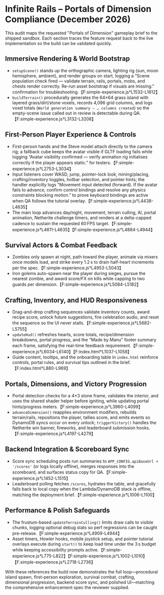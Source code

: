 # Infinite Rails – Portals of Dimension Compliance (December 2026)

This audit maps the requested "Portals of Dimension" gameplay brief to the shipped sandbox. Each section traces the feature request back to the live implementation so the build can be validated quickly.

## Immersive Rendering & World Bootstrap
* `setupScene()` stands up the orthographic camera, lighting rig (sun, moon hemisphere, ambient), and render groups on start, logging a “Scene population check fired — validate terrain, rails, portals, mobs, and chests render correctly. Re-run asset bootstrap if visuals are missing.” confirmation for troubleshooting.【F:simple-experience.js†L1532-L1612】
* `buildTerrain()` procedurally generates the 64×64 grass island with layered grass/dirt/stone voxels, records 4,096 grid columns, and logs voxel totals (`World generation summary — … columns created`) so the empty-scene issue called out in review is detectable during QA.【F:simple-experience.js†L3132-L3208】

## First-Person Player Experience & Controls
* First-person hands and the Steve model attach directly to the camera rig; a fallback cube keeps the avatar visible if GLTF loading fails while logging “Avatar visibility confirmed — verify animation rig initialises correctly if the player appears static.” for testers.【F:simple-experience.js†L2753-L3034】
* Input listeners cover WASD, jump, pointer-lock look, mining/placing, crafting/inventory toggles, hotbar selection, and pointer hints; the handler explicitly logs “Movement input detected (forward). If the avatar fails to advance, confirm control bindings and resolve any physics constraints blocking motion.” to prove keyboard bindings are active when QA follows the tutorial overlay.【F:simple-experience.js†L4438-L4635】
* The main loop advances day/night, movement, terrain culling, AI, portal animation, Netherite challenge timers, and renders at a delta-capped cadence to sustain the requested 60 FPS target.【F:simple-experience.js†L4611-L4635】【F:simple-experience.js†L4884-L4944】

## Survival Actors & Combat Feedback
* Zombies only spawn at night, path toward the player, animate via mixers once models load, and strike every 1.2 s to drain half-heart increments per the spec.【F:simple-experience.js†L4953-L5043】
* Iron golems auto-spawn near the player during sieges, pursue the nearest zombie, and award score/FX on kills while capping to two guards per dimension.【F:simple-experience.js†L5084-L5182】

## Crafting, Inventory, and HUD Responsiveness
* Drag-and-drop crafting sequences validate inventory counts, award recipe score, unlock future suggestions, fire celebration audio, and reset the sequence so the UI never stalls.【F:simple-experience.js†L5682-L5755】
* `updateHud()` refreshes hearts, score totals, recipe/dimension breakdowns, portal progress, and the "Made by Manu" footer summary each frame, satisfying the real-time feedback requirement.【F:simple-experience.js†L6034-L6140】【F:index.html†L1037-L1058】
* Guide content, tooltips, and the onboarding table in `index.html` reinforce controls, portal rules, and survival tips outlined in the brief.【F:index.html†L880-L969】

## Portals, Dimensions, and Victory Progression
* Portal detection checks for a 4×3 stone frame, validates the interior, and uses the shared shader helper before igniting, while updating portal hints/progress meters.【F:simple-experience.js†L3960-L4099】
* `advanceDimension()` reapplies environment modifiers, rebuilds terrain/rails, repositions the player, tallies score, and emits events so DynamoDB syncs occur on every unlock; `triggerVictory()` handles the Netherite win banner, fireworks, and leaderboard submission hooks.【F:simple-experience.js†L4197-L4279】

## Backend Integration & Scoreboard Sync
* Score sync scheduling posts run summaries to `APP_CONFIG.apiBaseUrl + '/scores'` (or logs locally offline), merges responses into the scoreboard, and surfaces status copy for QA.【F:simple-experience.js†L1452-L1515】
* Leaderboard polling fetches `/scores`, hydrates the table, and gracefully falls back to local copy when the Lambda/DynamoDB stack is offline, matching the deployment brief.【F:simple-experience.js†L1006-L1100】

## Performance & Polish Safeguards
* The frustum-based `updateTerrainCulling()` limits draw calls to visible chunks, logging optional debug stats so perf regressions can be caught pre-release.【F:simple-experience.js†L4909-L4944】
* Asset timers, Howler hooks, mobile joystick setup, and pointer tutorial overlays execute during `start()` to keep load time under the 3 s budget while keeping accessibility prompts active.【F:simple-experience.js†L775-L822】【F:simple-experience.js†L1002-L1010】【F:simple-experience.js†L2718-L2736】

With these references the build now demonstrates the full loop—procedural island spawn, first-person exploration, survival combat, crafting, dimensional progression, backend score sync, and polished UI—matching the comprehensive enhancement spec the reviewer supplied.
